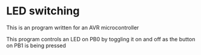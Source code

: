 # LED switching
This is an program written for an AVR microcontroller

This program controls an LED on PB0 by toggling it on and off as the button on PB1 is being pressed